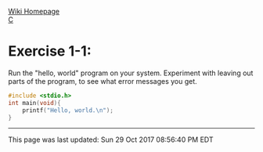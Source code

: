 [Wiki Homepage](../index.md)  
[C](../c.md)  
# Exercise 1-1:
Run the "hello, world" program on your system.  Experiment with leaving out parts of the program, to see what error messages you get.
```c
#include <stdio.h>
int main(void){
	printf("Hello, world.\n");
} 
```

---
This page was last updated: Sun 29 Oct 2017 08:56:40 PM EDT 
